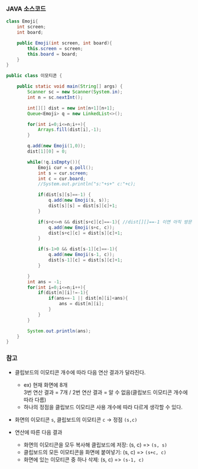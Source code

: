 ### JAVA 소스코드

```java
class Emoji{
    int screen;
    int board;

    public Emoji(int screen, int board){
        this.screen = screen;
        this.board = board;
    }
}

public class 이모티콘 {

    public static void main(String[] args) {
        Scanner sc = new Scanner(System.in);
        int n = sc.nextInt();

        int[][] dist = new int[n+1][n+1];
        Queue<Emoji> q = new LinkedList<>();

        for(int i=0;i<=n;i++){
            Arrays.fill(dist[i],-1);
        }

        q.add(new Emoji(1,0));
        dist[1][0] = 0;

        while(!q.isEmpty()){
            Emoji cur = q.poll();
            int s = cur.screen;
            int c = cur.board;
            //System.out.println("s:"+s+" c:"+c);

            if(dist[s][s]==-1) {
                q.add(new Emoji(s, s));
                dist[s][s] = dist[s][c]+1;
            }

            if(s+c<=n && dist[s+c][c]==-1){ //dist[][]==-1 이면 아직 방문하지 않은 것
                q.add(new Emoji(s+c, c));
                dist[s+c][c] = dist[s][c]+1;
            }

            if(s-1>0 && dist[s-1][c]==-1){
                q.add(new Emoji(s-1, c));
                dist[s-1][c] = dist[s][c]+1;
            }

        }
        int ans = -1;
        for(int i=0;i<=n;i++){
            if(dist[n][i]!=-1){
                if(ans==-1 || dist[n][i]<ans){
                    ans = dist[n][i];
                }
            }
        }

        System.out.println(ans);
    }
}
```

### 참고

- 클립보드의 이모티콘 개수에 따라 다음 연산 결과가 달라진다.
  - ex) 현재 화면에 8개 </br>
      3번 연산 결과 = 7개 / 2번 연산 결과 = 알 수 없음(클립보드 이모티콘 개수에 따라 다름)
  - 하나의 정점을 클립보드 이모티콘 사용 개수에 따라 다르게 생각할 수 있다.

- 화면의 이모티콘 `s`, 클립보드의 이모티콘 `c` -> 정점 `(s,c)`

- 연산에 따른 다음 결과
  - 화면의 이모티콘을 모두 복사해 클립보드에 저장: (s, c) => `(s, s)`
  - 클립보드의 모든 이모티콘을 화면에 붙여넣기: (s, c) => `(s+c, c)`
  - 화면에 있는 이모티콘 중 하나 삭제: (s, c) => `(s-1, c)`

